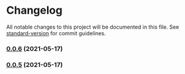 # Changelog

All notable changes to this project will be documented in this file. See [standard-version](https://github.com/conventional-changelog/standard-version) for commit guidelines.

### [0.0.6](https://github.com/studioTeaTwo/node-msdf-generator/compare/v0.0.5...v0.0.6) (2021-05-17)

### [0.0.5](https://github.com/studioTeaTwo/node-msdf-generator/compare/v0.0.4...v0.0.5) (2021-05-17)
